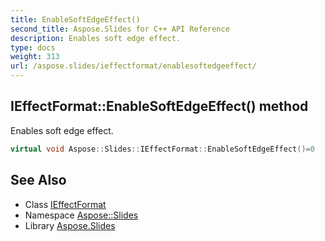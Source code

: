 ```yaml
---
title: EnableSoftEdgeEffect()
second_title: Aspose.Slides for C++ API Reference
description: Enables soft edge effect.
type: docs
weight: 313
url: /aspose.slides/ieffectformat/enablesoftedgeeffect/
---
```

## IEffectFormat::EnableSoftEdgeEffect() method


Enables soft edge effect.

```cpp
virtual void Aspose::Slides::IEffectFormat::EnableSoftEdgeEffect()=0
```

## See Also

* Class [IEffectFormat](../)
* Namespace [Aspose::Slides](../../)
* Library [Aspose.Slides](../../../)